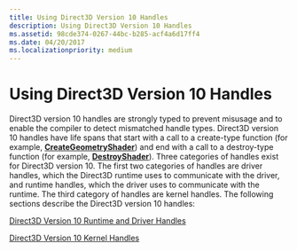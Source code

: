 ```yaml
---
title: Using Direct3D Version 10 Handles
description: Using Direct3D Version 10 Handles
ms.assetid: 98cde374-0267-44bc-b285-acf4a6d17ff4
ms.date: 04/20/2017
ms.localizationpriority: medium
---
```


# Using Direct3D Version 10 Handles


Direct3D version 10 handles are strongly typed to prevent misusage and to enable the compiler to detect mismatched handle types. Direct3D version 10 handles have life spans that start with a call to a create-type function (for example, [**CreateGeometryShader**](https://docs.microsoft.com/windows-hardware/drivers/ddi/d3d10umddi/nc-d3d10umddi-pfnd3d10ddi_creategeometryshader)) and end with a call to a destroy-type function (for example, [**DestroyShader**](https://docs.microsoft.com/windows-hardware/drivers/ddi/d3d10umddi/nc-d3d10umddi-pfnd3d10ddi_destroyshader)). Three categories of handles exist for Direct3D version 10. The first two categories of handles are driver handles, which the Direct3D runtime uses to communicate with the driver, and runtime handles, which the driver uses to communicate with the runtime. The third category of handles are kernel handles. The following sections describe the Direct3D version 10 handles:

[Direct3D Version 10 Runtime and Driver Handles](direct3d-version-10-runtime-and-driver-handles.md)

[Direct3D Version 10 Kernel Handles](direct3d-version-10-kernel-handles.md)

 

 





